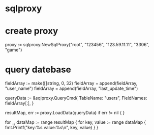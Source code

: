 # sqlproxy



# create proxy
proxy := sqlproxy.NewSqlProxy("root", "123456", "123.59.11.11", "3306", "game")

# query datebase
fieldArray := make([]string, 0, 32)
fieldArray = append(fieldArray, "user_name")
fieldArray = append(fieldArray, "last_update_time")

queryData := &sqlproxy.QueryCmd{
  TableName:  "users",
  FieldNames: fieldArray[:],
}

resultMap, err := proxy.LoadData(queryData)
if err != nil {
}

for _, dataMap := range resultMap {
  for key, value := range dataMap {
    fmt.Printf("key:%s value:%s\n", key, value)
  }
}
